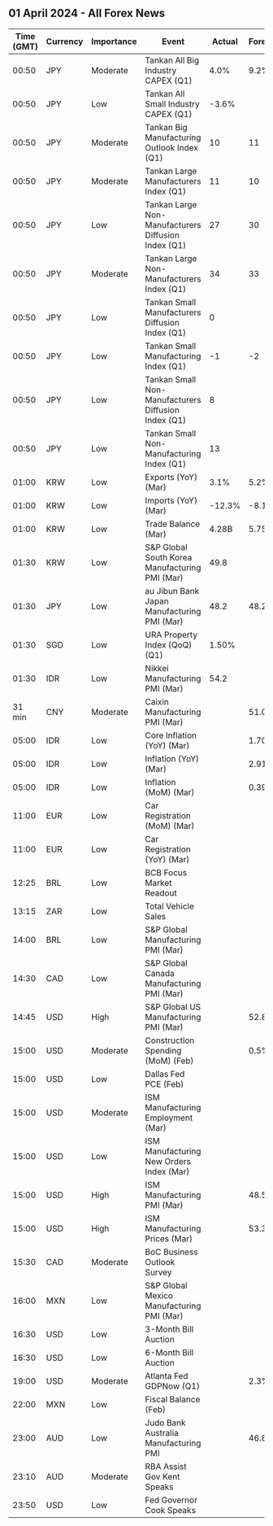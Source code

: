 ## 01 April 2024 - All Forex News

| Time (GMT) | Currency | Importance | Event | Actual | Forecast | Previous |
|------|----------|------------|-------|--------|----------|----------|
| 00:50 | JPY | Moderate | Tankan All Big Industry CAPEX (Q1) | 4.0% | 9.2% | 13.5% |
| 00:50 | JPY | Low | Tankan All Small Industry CAPEX (Q1) | -3.6% |  | 10.3% |
| 00:50 | JPY | Moderate | Tankan Big Manufacturing Outlook Index (Q1) | 10 | 11 | 8 |
| 00:50 | JPY | Moderate | Tankan Large Manufacturers Index (Q1) | 11 | 10 | 13 |
| 00:50 | JPY | Low | Tankan Large Non-Manufacturers Diffusion Index (Q1) | 27 | 30 | 27 |
| 00:50 | JPY | Moderate | Tankan Large Non-Manufacturers Index (Q1) | 34 | 33 | 32 |
| 00:50 | JPY | Low | Tankan Small Manufacturers Diffusion Index (Q1) | 0 |  | -1 |
| 00:50 | JPY | Low | Tankan Small Manufacturing Index (Q1) | -1 | -2 | 2 |
| 00:50 | JPY | Low | Tankan Small Non-Manufacturers Diffusion Index (Q1) | 8 |  | 7 |
| 00:50 | JPY | Low | Tankan Small Non-Manufacturing Index (Q1) | 13 |  | 14 |
| 01:00 | KRW | Low | Exports (YoY) (Mar) | 3.1% | 5.2% | 4.8% |
| 01:00 | KRW | Low | Imports (YoY) (Mar) | -12.3% | -8.1% | -13.1% |
| 01:00 | KRW | Low | Trade Balance (Mar) | 4.28B | 5.75B | 4.29B |
| 01:30 | KRW | Low | S&P Global South Korea Manufacturing PMI (Mar) | 49.8 |  | 50.7 |
| 01:30 | JPY | Low | au Jibun Bank Japan Manufacturing PMI (Mar) | 48.2 | 48.2 | 47.2 |
| 01:30 | SGD | Low | URA Property Index (QoQ) (Q1) | 1.50% |  | 2.80% |
| 01:30 | IDR | Low | Nikkei Manufacturing PMI (Mar) | 54.2 |  | 52.7 |
| 31 min | CNY | Moderate | Caixin Manufacturing PMI (Mar) |  | 51.0 | 50.9 |
| 05:00 | IDR | Low | Core Inflation (YoY) (Mar) |  | 1.70% | 1.68% |
| 05:00 | IDR | Low | Inflation (YoY) (Mar) |  | 2.91% | 2.75% |
| 05:00 | IDR | Low | Inflation (MoM) (Mar) |  | 0.39% | 0.37% |
| 11:00 | EUR | Low | Car Registration (MoM) (Mar) |  |  | 18.40% |
| 11:00 | EUR | Low | Car Registration (YoY) (Mar) |  |  | 9.90% |
| 12:25 | BRL | Low | BCB Focus Market Readout |  |  |  |
| 13:15 | ZAR | Low | Total Vehicle Sales |  |  | 44.75K |
| 14:00 | BRL | Low | S&P Global Manufacturing PMI (Mar) |  |  | 54.1 |
| 14:30 | CAD | Low | S&P Global Canada Manufacturing PMI (Mar) |  |  | 49.7 |
| 14:45 | USD | High | S&P Global US Manufacturing PMI (Mar) |  | 52.8 | 52.2 |
| 15:00 | USD | Moderate | Construction Spending (MoM) (Feb) |  | 0.5% | -0.2% |
| 15:00 | USD | Low | Dallas Fed PCE (Feb) |  |  | 5.00% |
| 15:00 | USD | Moderate | ISM Manufacturing Employment (Mar) |  |  | 45.9 |
| 15:00 | USD | Low | ISM Manufacturing New Orders Index (Mar) |  |  | 49.2 |
| 15:00 | USD | High | ISM Manufacturing PMI (Mar) |  | 48.5 | 47.8 |
| 15:00 | USD | High | ISM Manufacturing Prices (Mar) |  | 53.3 | 52.5 |
| 15:30 | CAD | Moderate | BoC Business Outlook Survey |  |  |  |
| 16:00 | MXN | Low | S&P Global Mexico Manufacturing PMI (Mar) |  |  | 52.30 |
| 16:30 | USD | Low | 3-Month Bill Auction |  |  | 5.230% |
| 16:30 | USD | Low | 6-Month Bill Auction |  |  | 5.105% |
| 19:00 | USD | Moderate | Atlanta Fed GDPNow (Q1) |  | 2.3% | 2.3% |
| 22:00 | MXN | Low | Fiscal Balance (Feb) |  |  | -159.14B |
| 23:00 | AUD | Low | Judo Bank Australia Manufacturing PMI |  | 46.8 | 47.8 |
| 23:10 | AUD | Moderate | RBA Assist Gov Kent Speaks |  |  |  |
| 23:50 | USD | Low | Fed Governor Cook Speaks |  |  |  |
